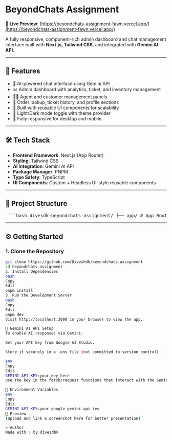 # BeyondChats Assignment

🚀 **Live Preview**: [https://beyondchats-assignment-fawn.vercel.app/](https://beyondchats-assignment-fawn.vercel.app/)

A fully responsive, component-rich admin dashboard and chat management interface built with **Next.js**, **Tailwind CSS**, and integrated with **Gemini AI API**.

---

## 📌 Features

- 💬 AI-powered chat interface using Gemini API  
- 📊 Admin dashboard with analytics, ticket, and inventory management  
- 🧑‍💼 Agent and customer management panels  
- 🧾 Order lookup, ticket history, and profile sections  
- 🎨 Built with reusable UI components for scalability  
- 🌙 Light/Dark mode toggle with theme provider  
- 📱 Fully responsive for desktop and mobile

---

## 🛠 Tech Stack

- **Frontend Framework**: Next.js (App Router)  
- **Styling**: Tailwind CSS  
- **AI Integration**: Gemini AI API  
- **Package Manager**: PNPM  
- **Type Safety**: TypeScript  
- **UI Components**: Custom + Headless UI-style reusable components

---

## 📁 Project Structure
<pre> ```bash divesdk-beyondchats-assignment/ ├── app/ # App Router pages, layouts, and styling │ ├── globals.css │ ├── layout.tsx │ ├── loading.tsx │ └── page.tsx │ ├── components/ # Feature components and UI building blocks │ ├── admin-dashboard.tsx │ └── ui/ # Reusable UI primitives (buttons, modals, forms, etc.) │ ├── button.tsx │ ├── card.tsx │ ├── hooks/ # Custom React hooks │ ├── use-mobile.tsx │ └── use-toast.ts │ ├── lib/ # Utility functions │ └── utils.ts │ ├── public/ # Static assets ├── styles/ # Global CSS │ └── globals.css │ ├── tailwind.config.ts # Tailwind CSS config ├── next.config.mjs # Next.js config ├── package.json # Dependencies and scripts ├── pnpm-lock.yaml # PNPM lock file └── tsconfig.json # TypeScript config ``` </pre>

---

## ⚙️ Getting Started

### 1. Clone the Repository

```bash
git clone https://github.com/Diveshdk/beyondchats-assignment
cd beyondchats-assignment
2. Install Dependencies
bash
Copy
Edit
pnpm install
3. Run the Development Server
bash
Copy
Edit
pnpm dev
Visit http://localhost:3000 in your browser to view the app.

🧪 Gemini AI API Setup
To enable AI responses via Gemini:

Get your API key from Google AI Studio.

Store it securely in a .env file (not committed to version control):

env
Copy
Edit
GEMINI_API_KEY=your_key_here
Use the key in the fetch/request functions that interact with the Gemini API.

🔐 Environment Variables
env
Copy
Edit
GEMINI_API_KEY=your_google_gemini_api_key
📸 Preview
(Upload and link a screenshot here for better presentation)

✍️ Author
Made with 💡 by divesdhk

